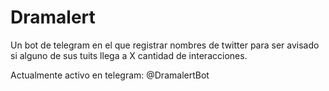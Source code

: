 # Dramalert

Un bot de telegram en el que registrar nombres de twitter para ser avisado si alguno de sus tuits llega a X cantidad de interacciones.

Actualmente activo en telegram: @DramalertBot
